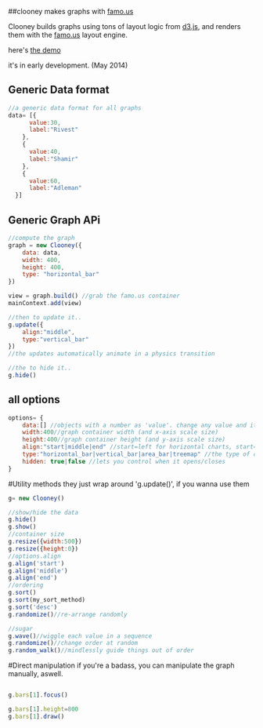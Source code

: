 
##clooney makes graphs with [famo.us](http://famo.us)

Clooney builds graphs using tons of layout logic from [d3.js](http://d3js.org), and renders them with the [famo.us](http://famo.us) layout engine.

here's [the demo](https://rawgit.com/spencermountain/clooney/master/index.html)

it's in early development. (May 2014)

## Generic Data format
```javascript
//a generic data format for all graphs
data= [{
	  value:30,
	  label:"Rivest"
	},
	{
	  value:40,
	  label:"Shamir"
	},
	{
	  value:60,
	  label:"Adleman"
  }]
```
## Generic Graph APi
```javascript
//compute the graph
graph = new Clooney({
	data: data,
	width: 400,
	height: 400,
	type: "horizontal_bar"
})

view = graph.build() //grab the famo.us container
mainContext.add(view)

//then to update it..
g.update({
	align:"middle",
	type:"vertical_bar"
})
//the updates automatically animate in a physics transition

//the to hide it..
g.hide()
```

## all options
```javascript
options= {
	data:[] //objects with a number as 'value'. change any value and it updates intellegently
	width:400//graph container width (and x-axis scale size)
	height:400//graph container height (and y-axis scale size)
	align:"start|middle|end" //start=left for horizontal charts, start=bottom for vertical charts
	type:"horizontal_bar|vertical_bar|area_bar|treemap" //the type of chart
	hidden: true|false //lets you control when it opens/closes
}
```

#Utility methods
they just wrap around 'g.update()', if you wanna use them
```javascript
g= new Clooney()

//show/hide the data
g.hide()
g.show()
//container size
g.resize({width:500})
g.resize({height:0})
//options.align
g.align('start')
g.align('middle')
g.align('end')
//ordering
g.sort()
g.sort(my_sort_method)
g.sort('desc')
g.randomize()//re-arrange randomly

//sugar
g.wave()//wiggle each value in a sequence
g.randomize()//change order at random
g.random_walk()//mindlessly guide things out of order
```

#Direct manipulation
if you're a badass, you can manipulate the graph manually, aswell.
```javascript

g.bars[1].focus()

g.bars[1].height=800
g.bars[1].draw()
```
